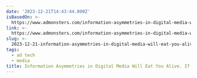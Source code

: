 ```yaml
---
date: '2023-12-21T14:43:44.000Z'
isBasedOn: >-
  https://www.admonsters.com/information-asymmetries-in-digital-media-will-eat-you-alive-if-you-let-them/
link: >-
  https://www.admonsters.com/information-asymmetries-in-digital-media-will-eat-you-alive-if-you-let-them/
slug: >-
  2023-12-21-information-asymmetries-in-digital-media-will-eat-you-alive-if-you-let-the
tags:
  - ad tech
  - media
title: Information Asymmetries in Digital Media Will Eat You Alive. If You Let The
---
```


